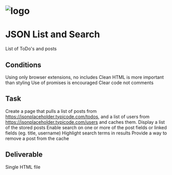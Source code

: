 # ![logo](https://raw.githubusercontent.com/me5h/goldfish-todo/master/goldfish.jpeg)

# JSON List and Search
List of ToDo's and posts

## Conditions
Using only browser extensions, no includes
Clean HTML is more important than styling
Use of promises is encouraged
Clear code not comments

## Task
Create a page that pulls a list of posts from https://jsonplaceholder.typicode.com/todos, and a list of users
from https://jsonplaceholder.typicode.com/users and caches them.
Display a list of the stored posts
Enable search on one or more of the post fields or linked fields (eg. title, username)
Highlight search terms in results
Provide a way to remove a post from the cache

## Deliverable
Single HTML file
